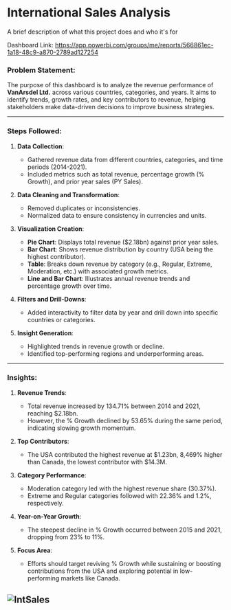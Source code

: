 
# International Sales Analysis

A brief description of what this project does and who it's for

Dashboard Link: https://app.powerbi.com/groups/me/reports/566861ec-1a18-48c9-a870-2789ad127254

### Problem Statement:
The purpose of this dashboard is to analyze the revenue performance of **VanArsdel Ltd.** across various countries, categories, and years. It aims to identify trends, growth rates, and key contributors to revenue, helping stakeholders make data-driven decisions to improve business strategies.

---

### Steps Followed:

1. **Data Collection**: 
   - Gathered revenue data from different countries, categories, and time periods (2014-2021).
   - Included metrics such as total revenue, percentage growth (% Growth), and prior year sales (PY Sales).

2. **Data Cleaning and Transformation**: 
   - Removed duplicates or inconsistencies.
   - Normalized data to ensure consistency in currencies and units.

3. **Visualization Creation**: 
   - **Pie Chart**: Displays total revenue ($2.18bn) against prior year sales.
   - **Bar Chart**: Shows revenue distribution by country (USA being the highest contributor).
   - **Table**: Breaks down revenue by category (e.g., Regular, Extreme, Moderation, etc.) with associated growth metrics.
   - **Line and Bar Chart**: Illustrates annual revenue trends and percentage growth over time.

4. **Filters and Drill-Downs**:
   - Added interactivity to filter data by year and drill down into specific countries or categories.

5. **Insight Generation**:
   - Highlighted trends in revenue growth or decline.
   - Identified top-performing regions and underperforming areas.

---

### Insights:

1. **Revenue Trends**:
   - Total revenue increased by 134.71% between 2014 and 2021, reaching $2.18bn.
   - However, the % Growth declined by 53.65% during the same period, indicating slowing growth momentum.

2. **Top Contributors**:
   - The USA contributed the highest revenue at $1.23bn, 8,469% higher than Canada, the lowest contributor with $14.3M.

3. **Category Performance**:
   - Moderation category led with the highest revenue share (30.37%).
   - Extreme and Regular categories followed with 22.36% and 1.2%, respectively.

4. **Year-on-Year Growth**:
   - The steepest decline in % Growth occurred between 2015 and 2021, dropping from 23% to 11%.

5. **Focus Area**:
   - Efforts should target reviving % Growth while sustaining or boosting contributions from the USA and exploring potential in low-performing markets like Canada.

![IntSales](https://github.com/user-attachments/assets/aa15c6d8-6b8f-4969-9a74-20b80c4cdf05)
---

